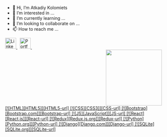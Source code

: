 - 👋 Hi, I’m Atkadiy Kolomiets
- 👀 I’m interested in ...
- 🌱 I’m currently learning ...
- 💞️ I’m looking to collaborate on ...
- 📫 How to reach me ...

<!-- <span>
<img src="https://api.visitorbadge.io/api/VisitorHit?user=Ar1kol&repo=github-visitors-badge&countColor=blueviolet" alt="visitors" title="visitors" height="25" />
&nbsp; -->

<a href="https://www.linkedin.com/in/arkadiy-kolomiets" target="_blank">
<img src="https://img.shields.io/badge/LinkedIn-282C34?logo=linkedin&logoColor=0077B5" alt="LinkedIn logo" title="LinkedIn" margin="100px" height="35" />
</a>
&nbsp;
<a href="https://ana-levit-portfolio-ts.web.app" target="_blank">
<img src="https://img.shields.io/badge/-My%20Portfolio-%23282C34?logo=angelList&logoColor=orange" alt="Portfolio logo" title="Portfolio" height="35"/>
</a>
&nbsp;
  </span>
  
<div align="right">
  <a href="https://github.com/Ar1kol">
  <img height="180em" src="https://github-readme-stats.vercel.app/api/top-langs/?username=Ar1kol&layout=compact&langs_count=7&theme=dracula"/>
</div>
[![HTML][HTML5]][HTML5-url]
[![CSS][CSS3]][CSS-url]
[![Bootstrap][Bootstrap.com]][Bootstrap-url]
[![JS][JavaScript]][JS-url]
[![React][React.js]][React-url]
[![Redux][Redux.js.org]][Redux-url]
[![Python][Python.org]][Python-url]
[![Django][Django.com]][Django-url]
[![SQLite][SQLite.org]][SQLite-url]


  
  
  
  
  
  
  
  
  
  
[React.js]: https://img.shields.io/badge/React-20232A?style=for-the-badge&logo=react&logoColor=61DAFB
[React-url]: https://reactjs.org/

[Bootstrap.com]: https://img.shields.io/badge/Bootstrap-563D7C?style=for-the-badge&logo=bootstrap&logoColor=white
[Bootstrap-url]: https://getbootstrap.com

[HTML5]: https://img.shields.io/badge/HTML5-E34F26?style=for-the-badge&logo=html5&logoColor=white
[HTML5-url]: https://wikipedia.org/wiki/HTML

[Django.com]: https://img.shields.io/badge/django-092E20?style=for-the-badge&logo=django&logoColor=white
[Django-url]: https://www.djangoproject.com/

[Redux.js.org]: https://img.shields.io/badge/redux-764ABC?style=for-the-badge&logo=redux&logoColor=white
[Redux-url]: https://redux.js.org/

[CSS3]: https://img.shields.io/badge/css-1572B6?style=for-the-badge&logo=css3&logoColor=white
[CSS-url]: https://ru.wikipedia.org/wiki/CSS

[Python.org]: https://img.shields.io/badge/python-3776AB?style=for-the-badge&logo=python&logoColor=white
[Python-url]: https://www.python.org/

[JavaScript]: https://img.shields.io/badge/javascript-F7DF1E?style=for-the-badge&logo=javascript&logoColor=white
[JS-url]: https://wikipedia.org/wiki/JavaScript

[SQLite.org]: https://img.shields.io/badge/sqlite-003B57?style=for-the-badge&logo=sqlite&logoColor=white
[SQLite-url]: https://www.sqlite.org/index.html
